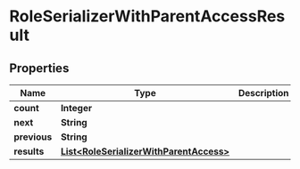 # RoleSerializerWithParentAccessResult

## Properties
Name | Type | Description | Notes
------------ | ------------- | ------------- | -------------
**count** | **Integer** |  | 
**next** | **String** |  |  [optional]
**previous** | **String** |  |  [optional]
**results** | [**List&lt;RoleSerializerWithParentAccess&gt;**](RoleSerializerWithParentAccess.md) |  | 
